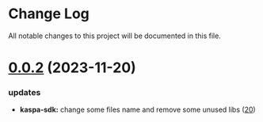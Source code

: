 
# Change Log

All notable changes to this project will be documented in this file.

# [0.0.2](https://github.com/okx/go-wallet-sdk) (2023-11-20)

### updates

- **kaspa-sdk:** change some files name and remove some unused libs ([20](https://github.com/okx/go-wallet-sdk/pull/20))
